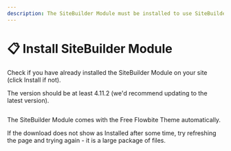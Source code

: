```yaml
---
description: The SiteBuilder Module must be installed to use SiteBuilder
---
```


# 📋 Install SiteBuilder Module

Check if you have already installed the SiteBuilder Module on your site (click Install if not).&#x20;

The version should be at least 4.11.2 (we'd recommend updating to the latest version).

<figure><img src="https://p186.p2.n0.cdn.zight.com/items/RBuAGAbn/5ca79db7-55ec-4bb8-b3dc-1cef7612b0ab.jpg?source=viewer&#x26;v=%22d2cdf098a6a47f1770ec1fe06385ccb7%22" alt=""><figcaption></figcaption></figure>

The SiteBuilder Module comes with the Free Flowbite Theme automatically.

If the download does not show as Installed after some time, try refreshing the page and trying again - it is a large package of files.


